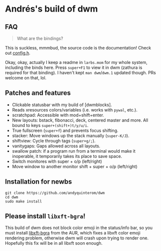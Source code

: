 # Andrés's build of dwm

## FAQ

> What are the bindings?

This is suckless, mmmbud, the source code is the documentation! Check out [config.h](config.h).

Okay, okay, actually I keep a readme in `larbs.mom` for my whole system, including the binds here.
Press `super+F1` to view it in dwm (zathura is required for that binding).
I haven't kept `man dwm`/`dwm.1` updated though. PRs welcome on that, lol.

## Patches and features

- Clickable statusbar with my build of [dwmblocks].
- Reads xresources colors/variables (i.e. works with `pywal`, etc.).
- scratchpad: Accessible with mod+shift+enter.
- New layouts: bstack, fibonacci, deck, centered master and more. All bound to keys `super+(shift+)t/y/u/i`.
- True fullscreen (`super+f`) and prevents focus shifting.
- stacker: Move windows up the stack manually (`super-K/J`).
- shiftview: Cycle through tags (`super+g/;`).
- vanitygaps: Gaps allowed across all layouts.
- swallow patch: if a program run from a terminal would make it inoperable, it temporarily takes its place to save space.
- Switch monitores with super + o/p (left/right)
- Move window to another monitor shift + super + o/p (left/right)

## Installation for newbs

```
git clone https://github.com/andyquinterom/dwm
cd dwm
sudo make install
```

## Please install `libxft-bgra`!

This build of dwm does not block color emoji in the status/info bar, so you must install [libxft-bgra](https://aur.archlinux.org/packages/libxft-bgra/) from the AUR, which fixes a libxft color emoji rendering problem, otherwise dwm will crash upon trying to render one. Hopefully this fix will be in all libxft soon enough.
